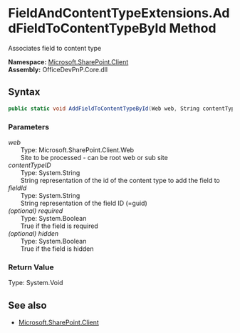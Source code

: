# FieldAndContentTypeExtensions.AddFieldToContentTypeById Method  
Associates field to content type  

**Namespace:** [Microsoft.SharePoint.Client](Microsoft.SharePoint.Client.md)  
**Assembly:** OfficeDevPnP.Core.dll  
## Syntax
```C#
public static void AddFieldToContentTypeById(Web web, String contentTypeID, String fieldId, Boolean required, Boolean hidden)
```
### Parameters
*web*  
&emsp;&emsp;Type: Microsoft.SharePoint.Client.Web  
&emsp;&emsp;Site to be processed - can be root web or sub site  
*contentTypeID*  
&emsp;&emsp;Type: System.String  
&emsp;&emsp;String representation of the id of the content type to add the field to  
*fieldId*  
&emsp;&emsp;Type: System.String  
&emsp;&emsp;String representation of the field ID (=guid)  
*(optional) required*  
&emsp;&emsp;Type: System.Boolean  
&emsp;&emsp;True if the field is required  
*(optional) hidden*  
&emsp;&emsp;Type: System.Boolean  
&emsp;&emsp;True if the field is hidden  
### Return Value
Type: System.Void  

## See also
- [Microsoft.SharePoint.Client](Microsoft.SharePoint.Client.md)
